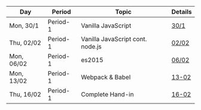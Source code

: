 Day | Period | Topic | Details
--- | ---    | ---   | ---  
Mon, 30/1 |  Period- 1 | Vanilla JavaScript | [30/1](period-1.md/30-01-Monday) | 
Thu, 02/02 |  Period- 1 | Vanilla JavaScript cont. node.js |[02/02](period-1.md/02-02-Thursday) | 
Mon, 06/02 |  Period- 1 | es2015| [06/02](period-1.md/06-02-Monday)| 
Mon, 13/02 |  Period- 1 | Webpack & Babel|  [13-02](period-1.md/#13-02-Monday) | 
Thu, 16/02 |  Period- 1 | Complete Hand-in| [16-02](period-1.md/#13-02-Thuersday) | 
